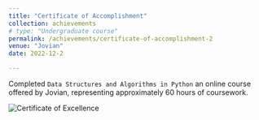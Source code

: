 ```yaml
---
title: "Certificate of Accomplishment"
collection: achievements
# type: "Undergraduate course"
permalink: /achievements/certificate-of-accomplishment-2
venue: "Jovian"
date: 2022-12-2

---
```


Completed `Data Structures and Algorithms in Python` an online course offered by Jovian, representing approximately 60 hours of coursework.

![Certificate of Excellence](https://jovian.com/certificate/MFQTOOJWGE)
